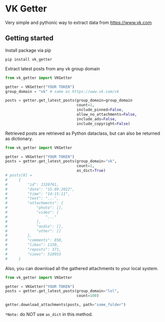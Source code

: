 # VK Getter

Very simple and pythonic way to extract data from https://www.vk.com

## Getting started

Install package via pip

```
pip install vk_getter
```

Extract latest posts from any vk group domain

```python
from vk_getter import VKGetter

getter = VKGetter("YOUR TOKEN")
group_domain = "vk" # same as https://www.vk.com/vk

posts = getter.get_latest_posts(group_domain=group_domain
                                count=1,
                                include_pinned=False,
                                allow_no_attachments=False,
                                include_ads=False,
                                include_copyright=False)
```

Retrieved posts are retrieved as Python dataclass, but can also be returned as dictionary.

```python
from vk_getter import VKGetter

getter = VKGetter("YOUR TOKEN")
posts = getter.get_latest_posts(group_domain="vk",
                                count=1,
                                as_dict=True)
# posts[0] = 
#     {
#         "id": 1320761,
#         "date": "15.09.2022",
#         "time": "14:15:11",
#         "text": "...",
#         "attachments": {
#             "photo": [],
#             "video": [
#                 "..."
#             ],
#             "audio": [],
#             "other": []
#         },
#         "comments": 858,
#         "likes": 1150,
#         "reposts": 371,
#         "views": 518953
#     }

```

Also, you can download all the gathered attachments to your local system.

```python
from vk_getter import VKGetter

getter = VKGetter("YOUR TOKEN")
posts = getter.get_latest_posts(group_domain="lol",
                                count=100)

getter.download_attachments(posts, path="some_folder")
```
`*Note:` do NOT use `as_dict` in this method.